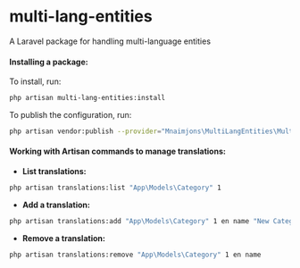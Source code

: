 # multi-lang-entities
A Laravel package for handling multi-language entities

#### **Installing a package:**

To install, run:

```bash
php artisan multi-lang-entities:install
```

To publish the configuration, run:
```bash
php artisan vendor:publish --provider="Mnaimjons\MultiLangEntities\MultiLangEntitiesServiceProvider" --tag="config"
```

#### **Working with Artisan commands to manage translations:**

- **List translations:**

```bash
php artisan translations:list "App\Models\Category" 1
```

- **Add a translation:**

```bash
php artisan translations:add "App\Models\Category" 1 en name "New Category Name"
```

- **Remove a translation:**

```bash
php artisan translations:remove "App\Models\Category" 1 en name
```
